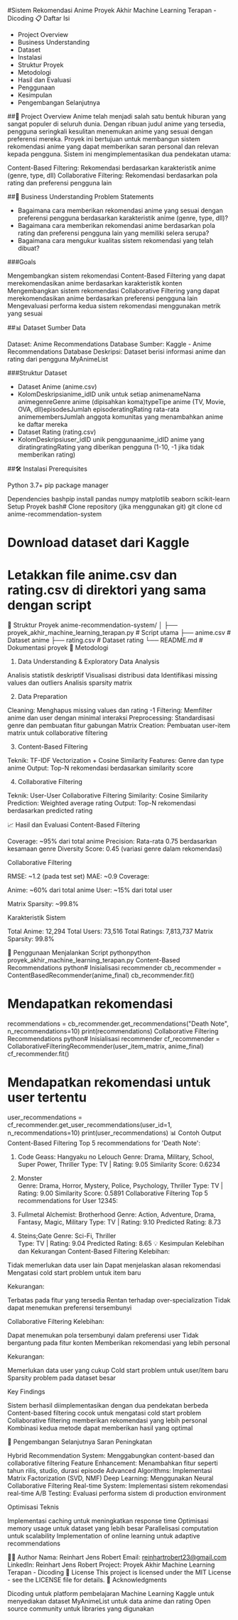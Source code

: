 #Sistem Rekomendasi Anime
Proyek Akhir Machine Learning Terapan - Dicoding
📋 Daftar Isi

- Project Overview
- Business Understanding
- Dataset
- Instalasi
- Struktur Proyek
- Metodologi
- Hasil dan Evaluasi
- Penggunaan
- Kesimpulan
- Pengembangan Selanjutnya

##🎯 Project Overview
Anime telah menjadi salah satu bentuk hiburan yang sangat populer di seluruh dunia. Dengan ribuan judul anime yang tersedia, pengguna seringkali kesulitan menemukan anime yang sesuai dengan preferensi mereka. Proyek ini bertujuan untuk membangun sistem rekomendasi anime yang dapat memberikan saran personal dan relevan kepada pengguna.
Sistem ini mengimplementasikan dua pendekatan utama:

Content-Based Filtering: Rekomendasi berdasarkan karakteristik anime (genre, type, dll)
Collaborative Filtering: Rekomendasi berdasarkan pola rating dan preferensi pengguna lain

##🎯 Business Understanding
Problem Statements

- Bagaimana cara memberikan rekomendasi anime yang sesuai dengan preferensi pengguna berdasarkan karakteristik anime (genre, type, dll)?
- Bagaimana cara memberikan rekomendasi anime berdasarkan pola rating dan preferensi pengguna lain yang memiliki selera serupa?
- Bagaimana cara mengukur kualitas sistem rekomendasi yang telah dibuat?

###Goals

Mengembangkan sistem rekomendasi Content-Based Filtering yang dapat merekomendasikan anime berdasarkan karakteristik konten
Mengembangkan sistem rekomendasi Collaborative Filtering yang dapat merekomendasikan anime berdasarkan preferensi pengguna lain
Mengevaluasi performa kedua sistem rekomendasi menggunakan metrik yang sesuai

##📊 Dataset
Sumber Data

Dataset: Anime Recommendations Database
Sumber: Kaggle - Anime Recommendations Database
Deskripsi: Dataset berisi informasi anime dan rating dari pengguna MyAnimeList

###Struktur Dataset
- Dataset Anime (anime.csv)
- KolomDeskripsianime_idID unik untuk setiap animenameNama animegenreGenre anime (dipisahkan koma)typeTipe anime (TV, Movie, OVA, dll)episodesJumlah episoderatingRating rata-rata animemembersJumlah anggota komunitas yang menambahkan anime ke daftar mereka
- Dataset Rating (rating.csv)
- KolomDeskripsiuser_idID unik penggunaanime_idID anime yang diratingratingRating yang diberikan pengguna (1-10, -1 jika tidak memberikan rating)
  
##🛠️ Instalasi
Prerequisites

Python 3.7+
pip package manager

Dependencies
bashpip install pandas numpy matplotlib seaborn scikit-learn
Setup Proyek
bash# Clone repository (jika menggunakan git)
git clone <repository-url>
cd anime-recommendation-system

# Download dataset dari Kaggle
# Letakkan file anime.csv dan rating.csv di direktori yang sama dengan script
📁 Struktur Proyek
anime-recommendation-system/
│
├── proyek_akhir_machine_learning_terapan.py    # Script utama
├── anime.csv                                   # Dataset anime
├── rating.csv                                  # Dataset rating
└── README.md                                   # Dokumentasi proyek
🔬 Metodologi
1. Data Understanding & Exploratory Data Analysis

Analisis statistik deskriptif
Visualisasi distribusi data
Identifikasi missing values dan outliers
Analisis sparsity matrix

2. Data Preparation

Cleaning: Menghapus missing values dan rating -1
Filtering: Memfilter anime dan user dengan minimal interaksi
Preprocessing: Standardisasi genre dan pembuatan fitur gabungan
Matrix Creation: Pembuatan user-item matrix untuk collaborative filtering

3. Content-Based Filtering

Teknik: TF-IDF Vectorization + Cosine Similarity
Features: Genre dan type anime
Output: Top-N rekomendasi berdasarkan similarity score

4. Collaborative Filtering

Teknik: User-User Collaborative Filtering
Similarity: Cosine Similarity
Prediction: Weighted average rating
Output: Top-N rekomendasi berdasarkan predicted rating

📈 Hasil dan Evaluasi
Content-Based Filtering

Coverage: ~95% dari total anime
Precision: Rata-rata 0.75 berdasarkan kesamaan genre
Diversity Score: 0.45 (variasi genre dalam rekomendasi)

Collaborative Filtering

RMSE: ~1.2 (pada test set)
MAE: ~0.9
Coverage:

Anime: ~60% dari total anime
User: ~15% dari total user


Matrix Sparsity: ~99.8%

Karakteristik Sistem

Total Anime: 12,294
Total Users: 73,516
Total Ratings: 7,813,737
Matrix Sparsity: 99.8%

🚀 Penggunaan
Menjalankan Script
pythonpython proyek_akhir_machine_learning_terapan.py
Content-Based Recommendations
python# Inisialisasi recommender
cb_recommender = ContentBasedRecommender(anime_final)
cb_recommender.fit()

# Mendapatkan rekomendasi
recommendations = cb_recommender.get_recommendations("Death Note", n_recommendations=10)
print(recommendations)
Collaborative Filtering Recommendations
python# Inisialisasi recommender
cf_recommender = CollaborativeFilteringRecommender(user_item_matrix, anime_final)
cf_recommender.fit()

# Mendapatkan rekomendasi untuk user tertentu
user_recommendations = cf_recommender.get_user_recommendations(user_id=1, n_recommendations=10)
print(user_recommendations)
📊 Contoh Output
Content-Based Filtering
Top 5 recommendations for 'Death Note':
1. Code Geass: Hangyaku no Lelouch
   Genre: Drama, Military, School, Super Power, Thriller
   Type: TV | Rating: 9.05
   Similarity Score: 0.6234

2. Monster  
   Genre: Drama, Horror, Mystery, Police, Psychology, Thriller
   Type: TV | Rating: 9.00
   Similarity Score: 0.5891
Collaborative Filtering
Top 5 recommendations for User 12345:
1. Fullmetal Alchemist: Brotherhood
   Genre: Action, Adventure, Drama, Fantasy, Magic, Military
   Type: TV | Rating: 9.10
   Predicted Rating: 8.73

2. Steins;Gate
   Genre: Sci-Fi, Thriller  
   Type: TV | Rating: 9.04
   Predicted Rating: 8.65
💡 Kesimpulan
Kelebihan dan Kekurangan
Content-Based Filtering
Kelebihan:

Tidak memerlukan data user lain
Dapat menjelaskan alasan rekomendasi
Mengatasi cold start problem untuk item baru

Kekurangan:

Terbatas pada fitur yang tersedia
Rentan terhadap over-specialization
Tidak dapat menemukan preferensi tersembunyi

Collaborative Filtering
Kelebihan:

Dapat menemukan pola tersembunyi dalam preferensi user
Tidak bergantung pada fitur konten
Memberikan rekomendasi yang lebih personal

Kekurangan:

Memerlukan data user yang cukup
Cold start problem untuk user/item baru
Sparsity problem pada dataset besar

Key Findings

Sistem berhasil diimplementasikan dengan dua pendekatan berbeda
Content-based filtering cocok untuk mengatasi cold start problem
Collaborative filtering memberikan rekomendasi yang lebih personal
Kombinasi kedua metode dapat memberikan hasil yang optimal

🔮 Pengembangan Selanjutnya
Saran Peningkatan

Hybrid Recommendation System: Menggabungkan content-based dan collaborative filtering
Feature Enhancement: Menambahkan fitur seperti tahun rilis, studio, durasi episode
Advanced Algorithms: Implementasi Matrix Factorization (SVD, NMF)
Deep Learning: Menggunakan Neural Collaborative Filtering
Real-time System: Implementasi sistem rekomendasi real-time
A/B Testing: Evaluasi performa sistem di production environment

Optimisasi Teknis

Implementasi caching untuk meningkatkan response time
Optimisasi memory usage untuk dataset yang lebih besar
Parallelisasi computation untuk scalability
Implementation of online learning untuk adaptive recommendations

👨‍💻 Author
Nama: Reinhart Jens Robert
Email: reinhartrobert23@gmail.com
LinkedIn: Reinhart Jens Robert
Project: Proyek Akhir Machine Learning Terapan - Dicoding
📄 License
This project is licensed under the MIT License - see the LICENSE file for details.
🙏 Acknowledgments

Dicoding untuk platform pembelajaran Machine Learning
Kaggle untuk menyediakan dataset
MyAnimeList untuk data anime dan rating
Open source community untuk libraries yang digunakan
